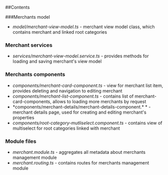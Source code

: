 ##Contents

###Merchants model
- *model/merchant-view-model.ts* - merchant view model class, which contains merchant and linked root categories

### Merchant services
- *services/merchant-view-model.service.ts* - provides methods for loading and saving merchant's view model 

### Merchants components
- *components/merchant-card-component.ts* - view for merchant list item, provides deleting and navigation to editing merchant
- *components/merchant-list-component.ts* - contains list of merchant-card-components, allows to loading more merchants by request
- *components/merchant-details/merchant-details-component.\* * - merchant details page, used for creating and editing merchant's properties
- *components/root-category-mutliselect.component.ts* - contains view of multiselect for root categories linked with merchant

### Module files
- *merchant.module.ts* - aggregates all metadata about merchants management module
- *merchant.routing.ts* - contains routes for merchants management module